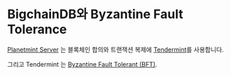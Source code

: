 <!---
Copyright © 2020 Interplanetary Database Association e.V.,
Planetmint and IPDB software contributors.
SPDX-License-Identifier: (Apache-2.0 AND CC-BY-4.0)
Code is Apache-2.0 and docs are CC-BY-4.0
--->

# BigchainDB와 Byzantine Fault Tolerance

[Planetmint Server](https://docs.planetmint.com/projects/server/en/latest/index.html)
는 블록체인 합의와 트랜잭션 복제에  [Tendermint](https://tendermint.com/)를 사용합니다.

그리고 Tendermint 는 [Byzantine Fault Tolerant (BFT)](https://en.wikipedia.org/wiki/Byzantine_fault_tolerance).

